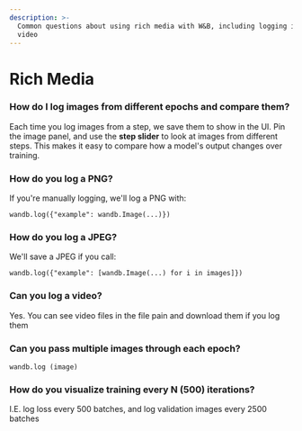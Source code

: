 ```yaml
---
description: >-
  Common questions about using rich media with W&B, including logging images and
  video
---
```


# Rich Media

### **How do I log images from different epochs and compare them?**

Each time you log images from a step, we save them to show in the UI. Pin the image panel, and use the **step slider** to look at images from different steps. This makes it easy to compare how a model's output changes over training.

### **How do you log a PNG?**

If you're manually logging, we'll log a PNG with:

```text
wandb.log({"example": wandb.Image(...)})
```

### **How do you log a JPEG?**

We'll save a JPEG if you call:

```text
wandb.log({"example": [wandb.Image(...) for i in images]})
```

###  **Can you log a video?**

Yes. You can see video files in the file pain and download them if you log them

### **Can you pass multiple images through each epoch?**  

```text
wandb.log (image)
```

### **How do you visualize training every N \(500\) iterations?**

I.E. log loss every 500 batches, and log validation images every 2500 batches

